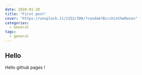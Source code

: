 ```yaml
---
date: 2020-01-28
title: "First post"
cover: "https://unsplash.it/1152/300/?random?BirchintheRoses"
categories:
  - General
tags:
  - general
---
```


## Hello

Hello github pages !
